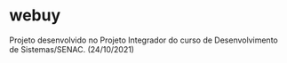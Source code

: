 # webuy

Projeto desenvolvido no Projeto Integrador do curso de Desenvolvimento de Sistemas/SENAC. (24/10/2021)
